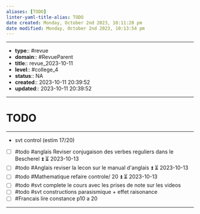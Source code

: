 ```yaml
---
aliases: [TODO]
linter-yaml-title-alias: TODO
date created: Monday, October 2nd 2023, 10:11:28 pm
date modified: Monday, October 2nd 2023, 10:13:54 pm
---
```




---
- **type**:: #revue
- **domain**:: #RevueParent
- **title**:: revue_2023-10-11
- **level**:: #college_4
- **status**:: NA
- **created**:: 2023-10-11 20:39:52
- **updated**:: 2023-10-11 20:39:52
---


# TODO
---

- svt control (estim 17/20)
- [ ] #todo #anglais Reviser conjugaison des verbes reguliers dans le Bescherel ⏫ ⏳ 2023-10-13
- [ ] #todo #Anglais reviser la lecon sur le manual d'anglais ⏫ ⏳ 2023-10-13
- [ ] #todo   #Mathematique   refaire controle/ 20 ⏫ ⏳ 2023-10-13
- [ ] #todo #svt complete le cours avec les prises de note sur les videos 
- [ ] #todo #svt constructions parasismique + effet raisonance
- [ ] #Francais lire constance p10 a 20
---


